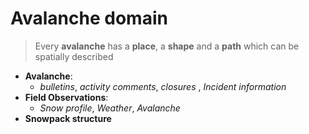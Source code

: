 # Avalanche domain

>Every **avalanche** has a **place**, a **shape** and a **path** which can be spatially described

- **Avalanche**:
    - *bulletins*, *activity comments*, *closures* , *Incident information*
- **Field Observations**:
    - *Snow profile*, *Weather*, *Avalanche*
- **Snowpack structure**
